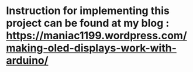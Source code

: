 # Instruction for implementing this project can be found at my blog : https://maniac1199.wordpress.com/making-oled-displays-work-with-arduino/
